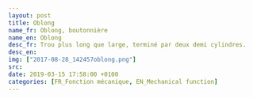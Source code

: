 ```yaml
---
layout: post
title: Oblong
name_fr: Oblong, boutonnière
name_en: Oblong
desc_fr: Trou plus long que large, terminé par deux demi cylindres. 
desc_en: 
img: ["2017-08-28_142457oblong.png"]
src: 
date: 2019-03-15 17:58:00 +0100
categories: [FR_Fonction mécanique, EN_Mechanical function]
---
```

